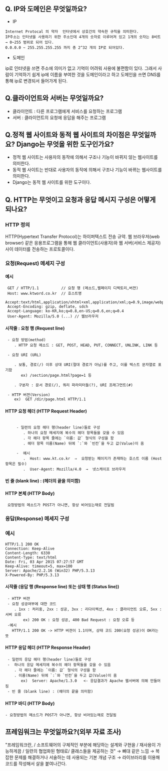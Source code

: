 ## Q. IP와 도메인은 무엇일까요?
- IP
```
Internet Protocal 의 약자  인터넷에서 상호간의 약속한 규칙을 의미한다. 
IP주소는 인터넷을 사용하기 위한 주소인데 4개의 숫자로 이루어져 있고 1개의 숫자는 8비트 → 0~255 범위로 되어 있다.
0.0.0.0 ~ 255.255.255.255 까지 총 2^32 개의 IP로 되어있다.
```

- 도메인

ip로 인터넷을 쓰면 주소에 의미가 없고 기억이 어려워 사용에 불편함이 있다.
그래서 사람이 기억하기 쉽게 ip에 이름을 부여한 것을 도메인이라고 하고
도메인을 쓰면 DNS를 통해 ip로 변경되서 들어가게 된다.


## Q.클라이언트와 서버는 무엇일까요?
- 클라이언트 : 다른 프로그램에게 서비스를 요청하는 프로그램
- 서버 : 클라이언트의 요청에 응답을 해주는 프로그램

## Q.정적 웹 사이트와 동적 웹 사이트의 차이점은 무엇일까요? Django는 무엇을 위한 도구인가요?
- 정적 웹 사이트는 사용자의 동작에 의해서 구조나 기능이 바뀌지 않는 웹사이트를 의미한다.
- 동적 웹 사이트는 반대로 사용자의 동작에 의해서 구조나 기능이 바뀌는 웹사이트를 의미한다.
- Django는 동적 웹 사이트를 위한 도구이다.

## Q. HTTP는 무엇이고 요청과 응답 메시지 구성은 어떻게 되나요?

 ### HTTP 정의
 HTTP(Hypertext Transfer Protocol)는 하이퍼텍스트 전송 규약. 웹 브라우저(web browser) 같은 응용프로그램을 통해 웹 클라이언트(사용자)와 웹 서버(서비스 제공자) 사이 데이터를 전송하는 프로토콜이다.

### 요청(Request) 메세지 구성

#### 예시

     GET / HTTP/1.1          // 요청 행 (메소드,웹페이지 디렉토리,버젼)
     Host: www.ktword.co.kr  // 호스트명
     Accept:text/html,application/xhtml+xml,application/xml;q=0.9,image/webp,*/*;q=0.8
     Accept-Encoding: gzip, deflate, sdch
     Accept-Language: ko-KR,ko;q=0.8,en-US;q=0.6,en;q=0.4
     User-Agent: Mozilla/5.0 (...) // 웹브라우저



 ####  시작줄 : 요청 행 (Request line) 
     
     - 요청 방법(method)
        . HTTP 요청 메소드 : GET, POST, HEAD, PUT, CONNECT, UNLINK, LINK 등                                

     - 요청 URI (URL) 
        
        . 보통, 경로(/) 이후 상대 URI(절대 경로가 아님)를 주고, 이를 텍스트 문자열로 표기함
           ex) /section/page.html?page=1 등
           
        . 구분자 : 문서 경로(/), 쿼리 파라미터들(?), URI 프래그먼트(#)

     - HTTP 버젼(Version)
        ex)  GET /dir/page.html HTTP/1.1

#### HTTP 요청 헤더 (HTTP Request Header)   
```

     - 일련의 요청 헤더 행(header line)들로 구성
        . 하나의 요청 메세지에 복수의 헤더 항목들을 갖을 수 있음
        . 각 헤더 항목 줄에는 `이름: 값` 형식의 구성을 함
        . 헤더 항목 이름(Name) 뒤에 `:`와 `빈칸`을 두고 값(Value)이 옴

     -  예시
        .  Host: www.kt.co.kr  ⇒  요청받는 페이지가 존재하는 호스트 이름 (Host 항목은 필수)
        .  User-Agent: Mozilla/4.0  →  넷스케이프 브라우저
```
 #### 빈 줄 (blank line)  : (헤더의 끝을 의미함)
     

 

  ####  HTTP 본체 (HTTP Body)
	 요청방법의 메소드가 POST가 아니면, 항상 비어있는채로 전달됨



### 응답(Response) 메세지 구성

### 예시

```
HTTP/1.1 200 OK  
Connection: Keep-Alive
Content-Length: 6330
Content-Type: text/html
Date: Fri, 03 Apr 2015 07:27:57 GMT
Keep-Alive: timeout=5, max=100
Server: Apache/2.2.16 (Win32) PHP/5.3.13
X-Powered-By: PHP/5.3.13
```


 #### 시작줄 (응답 행 (Response line) 또는 상태 행 (Status line))
    
     - HTTP 버젼
     - 요청 성공여부에 대한 코드 
        . 1xx : 처리중, 2xx : 성공, 3xx : 리다이렉션, 4xx : 클라이언트 오류, 5xx : 서버 오류
		    ex) 200 OK : 요청 성공, 400 Bad Request : 요청 오류 등
     -예시
       HTTP/1.1 200 OK -> HTTP 버젼이 1.1이며, 상태 코드 200(요청 성공)이 OK라는 뜻

#### HTTP 응답 헤더 (HTTP Response Header)    

     - 일련의 응답 헤더 행(header line)들로 구성
     -  하나의 응답 메세지에 복수의 헤더 항목들을 갖을 수 있음
        . 각 헤더 줄에는 `이름: 값` 형식의 구성을 함
        . 이름(Name) 뒤에 `:`와 `빈칸`을 두고 값(Value)이 옴
           ex)  Server: Apache/1.3.0   <- 응답결과가 Apache 웹서버에 의해 만들어짐
     - 빈 줄 (blank line) : (헤더의 끝을 의미함)

  #### HTTP 바디 (HTTP Body)
 ```
 - 요청방법의 메소드가 POST가 아니면, 항상 비어있는채로 전달됨
```



## 프레임워크는 무엇일까요?(외부 자료 조사)
"프레임워크란, /  소프트웨어의 구체적인 부분에 해당하는 설계와 구현을 / 재사용이 가능하게끔 / 일련의 협업화된 형태로/  클래스들을 제공하는 것"
→ 뼈대 같은 느낌
→ 복잡한 문제를 해결하거나 서술하는 데 사용되는 기본 개념 구조
→ 라이브러리를 이용해 코드를 작성해서 살을 붙여나간다.